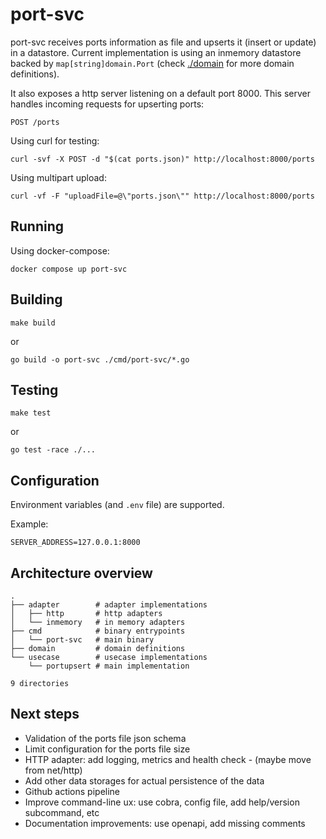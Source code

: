 # port-svc

port-svc receives ports information as file and upserts it (insert or update) in a datastore. Current implementation is using an inmemory datastore backed by `map[string]domain.Port` (check [./domain](domain) for more domain definitions).

It also exposes a http server listening on a default port 8000. This server handles incoming requests for upserting ports:

```
POST /ports
```

Using curl for testing:

```
curl -svf -X POST -d "$(cat ports.json)" http://localhost:8000/ports
```

Using multipart upload:

```
curl -vf -F "uploadFile=@\"ports.json\"" http://localhost:8000/ports

```

## Running

Using docker-compose:

```
docker compose up port-svc
```

## Building

`make build`

or

`go build -o port-svc ./cmd/port-svc/*.go`

## Testing

`make test`

or

`go test -race ./...`

## Configuration

Environment variables (and `.env` file) are supported.

Example:

```
SERVER_ADDRESS=127.0.0.1:8000
```

## Architecture overview

```
.
├── adapter        # adapter implementations
│   ├── http       # http adapters
│   └── inmemory   # in memory adapters
├── cmd            # binary entrypoints
│   └── port-svc   # main binary
├── domain         # domain definitions
└── usecase        # usecase implementations
    └── portupsert # main implementation

9 directories
```

## Next steps

- Validation of the ports file json schema
- Limit configuration for the ports file size
- HTTP adapter: add logging, metrics and health check - (maybe move from net/http)
- Add other data storages for actual persistence of the data
- Github actions pipeline
- Improve command-line ux: use cobra, config file, add help/version subcommand, etc
- Documentation improvements: use openapi, add missing comments
